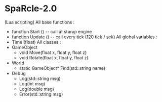 # SpaRcle-2.0

(Lua scripting)
All base functions : 
   * function Start  () -- call at starup engine
   * function Update () -- call every tick (120 tick / sek)
All global variables : 
   * Time (float)
All classes :
   * GameObject
      - void Move(float x, float y, float z)
      - void Rotate(float x, float y, float z)
   * World
      - static GameObject* Find(std::string name)
   * Debug
      - Log(std::string msg)
      - Log(int msg)
      - Log(double msg)
      - Error(std::string msg)
